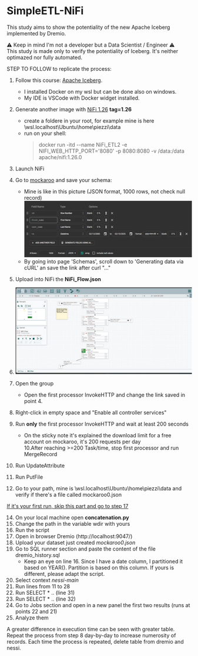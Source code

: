 # SimpleETL-NiFi
This study aims to show the potentiality of the new Apache Iceberg implemented by Dremio. 

:warning: Keep in mind I'm not a developer but a Data Scientist / Engineer :warning:  
This study is made only to verify the potentiality of Iceberg. It's neither optimazed nor fully automated.  

STEP TO FOLLOW to replicate the process:
1. Follow this course: [Apache Iceberg](https://university.dremio.com/course/apache-iceberg).
   - I installed Docker on my wsl but can be done also on windows.
   - My IDE is VSCode with Docker widget installed.
2. Generate another image with [NiFi 1.26](https://hub.docker.com/r/apache/nifi/tags) **tag=1.26**
   - create a foldere in your root, for example mine is here \\wsl.localhost\Ubuntu\home\piezzi\data
   - run on your shell:  
     > docker run -itd --name NiFi_ETL2 -e NIFI_WEB_HTTP_PORT='8080' -p 8080:8080 -v /data:/data apache/nifi:1.26.0

3. Launch NiFi
4. Go to [mockaroo](https://mockaroo.com/) and save your schema:
   - Mine is like in this picture (JSON format, 1000 rows, not check null record)  
![mockaroo_image](/mockaroo_schema.png?raw=true)  
   - By going into page 'Schemas', scroll down to 'Generating data via cURL' an save the link after curl "..."
5. Upload into NiFi the **NiFi_Flow.json**
6. ![NiFi_screenshot](/NiFi_screenshot.jpg)
7. Open the group
   - Open the first processor InvokeHTTP and change the link saved in point 4.
8. Right-click in empty space and "Enable all controller services"
9. Run **only** the first processor InvokeHTTP and wait at least 200 seconds
   - On the sticky note it's explained the download limit for a free account on mockaroo, it's 200 requests per day  
10.After reaching >=200 Task/time, stop first processor and run MergeRecord  
11. Run UpdateAttribute
12. Run PutFile
13. Go to your path, mine is \\wsl.localhost\Ubuntu\home\piezzi\data and verify if there's a file called mockaroo0.json  

<ins>If it's your first run, skip this part and go to step 17</ins>

14. On your local machine open **concatenation.py**
15. Change the path in the variable wdir with yours
16. Run the script
17. Open in browser Dremio (http://localhost:9047/)
18. Upload your dataset just created *mockaroo0.json*
19. Go to SQL runner section and paste the content of the file dremio_history.sql
    - Keep an eye on line 16. Since I have a date column, I partitioned it based on YEAR(). Partition is based on this column. If yours is different, please adapt the script.   
20. Select context _nessi-main_
21. Run lines from 11 to 28
22. Run SELECT * .. (line 31)
23. Run SELECT * .. (line 32)
24. Go to Jobs section and open in a new panel the first two results (runs at points 22 and 21)
25. Analyze them 

A greater difference in execution time can be seen with greater table.  
Repeat the process from step 8 day-by-day to increase numerosity of records. Each time the process is repeated, delete table from dremio and nessi. 

